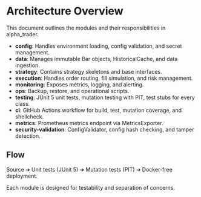 # Architecture Overview

This document outlines the modules and their responsibilities in alpha_trader.

- **config**: Handles environment loading, config validation, and secret management.
- **data**: Manages immutable Bar objects, HistoricalCache, and data ingestion.
- **strategy**: Contains strategy skeletons and base interfaces.
- **execution**: Handles order routing, fill simulation, and risk management.
- **monitoring**: Exposes metrics, logging, and alerting.
- **ops**: Backup, restore, and operational scripts.
- **testing**: JUnit 5 unit tests, mutation testing with PIT, test stubs for every class.
- **ci**: GitHub Actions workflow for build, test, mutation coverage, and shellcheck.
- **metrics**: Prometheus metrics endpoint via MetricsExporter.
- **security-validation**: ConfigValidator, config hash checking, and tamper detection.

## Flow

Source ➔ Unit tests (JUnit 5) ➔ Mutation tests (PIT) ➔ Docker-free deployment.

Each module is designed for testability and separation of concerns.
